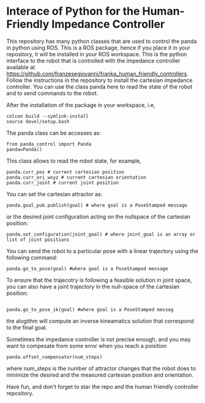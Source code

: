 # Interace of Python for the Human-Friendly Impedance Controller

This repository has many python classes that are used to control the panda in python using ROS. 
This is a ROS package, hence if you place it in your repository, it will be installed in your ROS workspace. 
This is the python interface to the robot that is controlled with the impedance controller available at 
https://github.com/franzesegiovanni/franka_human_friendly_controllers. 
Follow the instructions in the repository to install the cartesian impedance controller. You can use the class panda here to read the state of the robot and to send commands to the robot. 

After the installation of the package in your workspace, i.e, 

```
colcon build --symlink-install
source devel/setup.bash
```

The panda class can be accesses as: 
```
from panda_control import Panda
panda=Panda()
```

This class allows to read the robot state, for example,

```
panda.curr_pos # current cartesian position 
panda.curr_ori_wxyz # current cartesian orientation
panda.curr_joint # current joint position
```
You can set the cartesian attractor as: 

```
panda.goal_pub.publish(goal) # where goal is a PoseStamped message
```
or the desired joint configuration acting on the nullspace of the cartesian position: 
```
panda.set_configuration(joint_goal) # where joint_goal is an array or list of joint positions

```
You can send the robot to a particular pose with a linear trajectory using the following command:

```
panda.go_to_pose(goal) #where goal is a PoseStamped message

```

To ensure that the trajecotry is following a feasible solution in joint space, you can also have a joint trajectory in the null-space of the cartesian position: 

```

panda.go_to_pose_ik(goal) #where goal is a PoseStamped messag
```

the alogithm will compute an inverse kineamatics solution that correspond to the final goal. 

Sometimes the impedance controller is not precise enough, and you may want to compesate from some error when you reach a poisition

```
panda.offset_compensator(num_steps)
```

where num_steps is the number of attractor changes that the robot does to minimize the desired and the measured cartesian position and orientation. 


Have fun, and don't forget to star the repo and the human friendly controller repository. 
